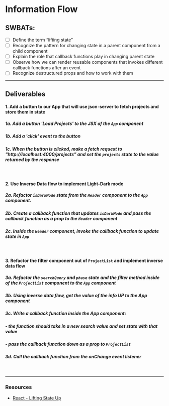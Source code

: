 # Information Flow

## SWBATs:

- [ ] Define the term “lifting state”
- [ ] Recognize the pattern for changing state in a parent component from a child component
- [ ] Explain the role that callback functions play in changing parent state
- [ ] Observe how we can render reusable components that invokes different callback functions after an event
- [ ] Recognize destructured props and how to work with them

---

## Deliverables

#### 1. Add a button to our App that will use json-server to fetch projects and store them in state

##### 1a. Add a button 'Load Projects' to the JSX of the `App` component

##### 1b. Add a 'click' event to the button

##### 1c. When the button is clicked, make a fetch request to "http://localhost:4000/projects" and set the `projects` state to the value returned by the response
<br />

#### 2. Use Inverse Data flow to implement Light-Dark mode

##### 2a. Refactor `isDarkMode` state from the `Header` component to the `App` component.

##### 2b. Create a callback function that updates `isDarkMode` and pass the callback function as a prop to the `Header` component

##### 2c.  Inside the `Header` component, invoke the callback function to update state in `App`

<br />

#### 3. Refactor the filter component out of `ProjectList` and implement inverse data flow

##### 3a. Refactor the `searchQuery` and `phase` state and the filter method inside of the `ProjectList` component to the `App` component

##### 3b. Using inverse data flow, get the value of the info UP to the App component

##### 3c. Write a callback function inside the App component:

  ##### - the function should take in a new search value and set state with that value

  ##### - pass the callback function down as a prop to `ProjectList`

##### 3d. Call the callback function from the onChange event listener

<br />

--- 
### Resources
- [React - Lifting State Up](https://reactjs.org/docs/lifting-state-up.html)